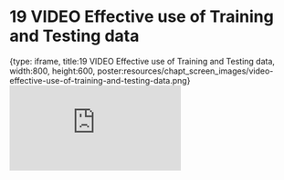 # 19 VIDEO Effective use of Training and Testing data
 
{type: iframe, title:19 VIDEO Effective use of Training and Testing data, width:800, height:600, poster:resources/chapt_screen_images/video-effective-use-of-training-and-testing-data.png}
![](https://hutchdatascience.org/AI_for_Decision_Makers/no_toc/video-effective-use-of-training-and-testing-data.html)
 

 
